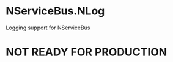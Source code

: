NServiceBus.NLog
======================

Logging support for NServiceBus

NOT READY FOR PRODUCTION
=======================